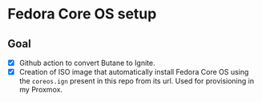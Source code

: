 # Fedora Core OS setup

## Goal

- [x] Github action to convert Butane to Ignite.
- [x] Creation of ISO image that automatically install Fedora Core OS using the `coreos.ign` present in this repo from its url. Used for provisioning in my Proxmox.
